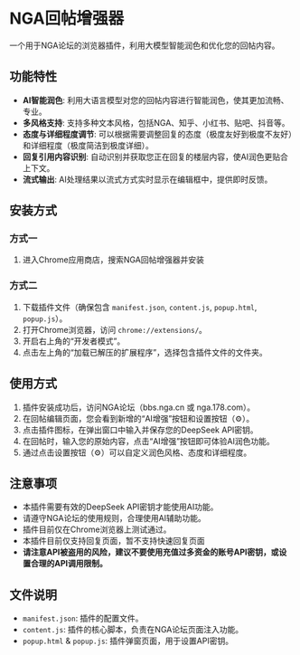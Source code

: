 # NGA回帖增强器

一个用于NGA论坛的浏览器插件，利用大模型智能润色和优化您的回帖内容。

## 功能特性

- **AI智能润色**: 利用大语言模型对您的回帖内容进行智能润色，使其更加流畅、专业。
- **多风格支持**: 支持多种文本风格，包括NGA、知乎、小红书、贴吧、抖音等。
- **态度与详细程度调节**: 可以根据需要调整回复的态度（极度友好到极度不友好）和详细程度（极度简洁到极度详细）。
- **回复引用内容识别**: 自动识别并获取您正在回复的楼层内容，使AI润色更贴合上下文。
- **流式输出**: AI处理结果以流式方式实时显示在编辑框中，提供即时反馈。

## 安装方式

### 方式一

1. 进入Chrome应用商店，搜索NGA回帖增强器并安装

### 方式二

1. 下载插件文件（确保包含 `manifest.json`, `content.js`, `popup.html`, `popup.js`）。
2. 打开Chrome浏览器，访问 `chrome://extensions/`。
3. 开启右上角的“开发者模式”。
4. 点击左上角的“加载已解压的扩展程序”，选择包含插件文件的文件夹。

## 使用方式

1. 插件安装成功后，访问NGA论坛（bbs.nga.cn 或 nga.178.com）。
2. 在回帖编辑页面，您会看到新增的“AI增强”按钮和设置按钮（⚙️）。
3. 点击插件图标，在弹出窗口中输入并保存您的DeepSeek API密钥。
4. 在回帖时，输入您的原始内容，点击“AI增强”按钮即可体验AI润色功能。
5. 通过点击设置按钮（⚙️）可以自定义润色风格、态度和详细程度。

## 注意事项

- 本插件需要有效的DeepSeek API密钥才能使用AI功能。
- 请遵守NGA论坛的使用规则，合理使用AI辅助功能。
- 插件目前仅在Chrome浏览器上测试通过。
- 本插件目前仅支持回复页面，暂不支持快速回复页面
- **请注意API被盗用的风险，建议不要使用充值过多资金的账号API密钥，或设置合理的API调用限制。**

## 文件说明

- `manifest.json`: 插件的配置文件。
- `content.js`: 插件的核心脚本，负责在NGA论坛页面注入功能。
- `popup.html` & `popup.js`: 插件弹窗页面，用于设置API密钥。